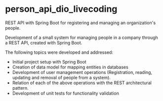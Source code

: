 # person_api_dio_livecoding
REST API with Spring Boot for registering and managing an organization's people.

Development of a small system for managing people in a company through a REST API, created with Spring Boot.

The following topics were developed and addressed:

* Initial project setup with Spring Boot
* Creation of data model for mapping entities in databases
* Development of user management operations (Registration, reading, updating and removal of people from a system).
* Relation of each of the above operations with the REST architectural pattern.
* Development of unit tests for functionality validation


